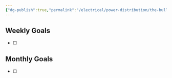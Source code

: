```yaml
---
{"dg-publish":true,"permalink":"/electrical/power-distribution/the-bulletin-board/"}
---
```


## Weekly Goals
- [ ] 

## Monthly Goals
- [ ] 